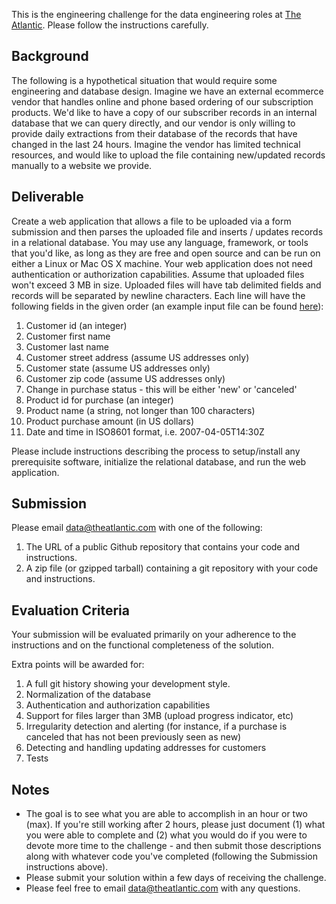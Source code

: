 This is the engineering challenge for the data engineering roles at [The Atlantic](https://www.theatlantic.com).  Please follow the instructions carefully.

## Background
The following is a hypothetical situation that would require some engineering and database design.  Imagine we have an external ecommerce vendor that handles online and phone based ordering of our subscription products.  We'd like to have a copy of our subscriber records in an internal database that we can query directly, and our vendor is only willing to provide daily extractions from their database of the records that have changed in the last 24 hours.  Imagine the vendor has limited technical resources, and would like to upload the file containing new/updated records manually to a website we provide.

## Deliverable
Create a web application that allows a file to be uploaded via a form submission and then parses the uploaded file and inserts / updates records in a relational database.  You may use any language, framework, or tools that you'd like, as long as they are free and open source and can be run on either a Linux or Mac OS X machine.  Your web application does not need authentication or authorization capabilities.  Assume that uploaded files won't exceed 3 MB in size.  Uploaded files will have tab delimited fields and records will be separated by newline characters.  Each line will have the following fields in the given order (an example input file can be found [here](https://pastebin.com/raw/ZKWDLhxw)):

1. Customer id (an integer)
1. Customer first name
1. Customer last name
1. Customer street address (assume US addresses only)
1. Customer state (assume US addresses only)
1. Customer zip code  (assume US addresses only)
1. Change in purchase status - this will be either 'new' or 'canceled'
1. Product id for purchase (an integer)
1. Product name (a string, not longer than 100 characters)
1. Product purchase amount (in US dollars)
1. Date and time in ISO8601 format, i.e. 2007-04-05T14:30Z

Please include instructions describing the process to setup/install any prerequisite software, initialize the relational database, and run the web application.

## Submission
Please email [data@theatlantic.com](mailto:data@theatlantic.com) with one of the following:
1. The URL of a public Github repository that contains your code and instructions.
1. A zip file (or gzipped tarball) containing a git repository with your code and instructions.

## Evaluation Criteria
Your submission will be evaluated primarily on your adherence to the instructions and on the functional completeness of the solution.

Extra points will be awarded for:
1. A full git history showing your development style.
1. Normalization of the database
1. Authentication and authorization capabilities
1. Support for files larger than 3MB (upload progress indicator, etc)
1. Irregularity detection and alerting (for instance, if a purchase is canceled that has not been previously seen as new)
1. Detecting and handling updating addresses for customers
1. Tests

## Notes
* The goal is to see what you are able to accomplish in an hour or two (max).  If you're still working after 2 hours, please just document (1) what you were able to complete and (2) what you would do if you were to devote more time to the challenge - and then submit those descriptions along with whatever code you've completed (following the Submission instructions above).
* Please submit your solution within a few days of receiving the challenge.
* Please feel free to email [data@theatlantic.com](mailto:data@theatlantic.com) with any questions.